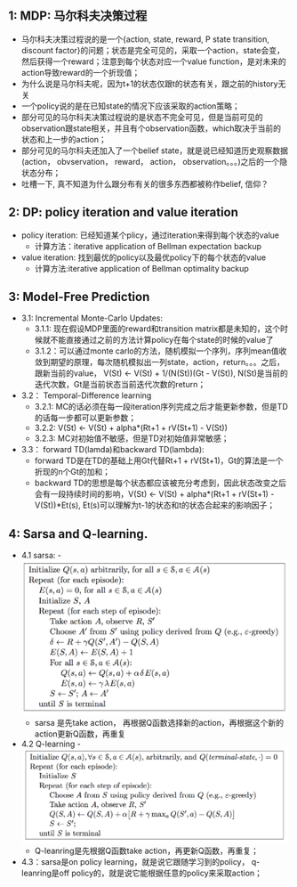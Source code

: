 1: MDP: 马尔科夫决策过程
---
- 马尔科夫决策过程说的是一个{action, state, reward, P state transition, discount factor}的问题；状态是完全可见的，采取一个action，state会变，然后获得一个reward；注意到每个状态对应一个value function，是对未来的action导致reward的一个折现值；
- 为什么说是马尔科夫呢，因为t+1的状态仅跟t的状态有关，跟之前的history无关
- 一个policy说的是在已知state的情况下应该采取的action策略；
- 部分可见的马尔科夫决策过程说的是状态不完全可见，但是当前可见的observation跟state相关，并且有个observation函数，which取决于当前的状态和上一步的action；
- 部分可见的马尔科夫还加入了一个belief state，就是说已经知道历史观察数据(action， obvservation， reward， action， observation。。。)之后的一个隐状态分布；
- 吐槽一下, 真不知道为什么跟分布有关的很多东西都被称作belief, 信仰？

2: DP: policy iteration and value iteration
---
- policy iteration: 已经知道某个plicy，通过iteration来得到每个状态的value
	- 计算方法：iterative application of Bellman expectation backup
- value iteration: 找到最优的policy以及最优policy下的每个状态的value
	- 计算方法:iterative application of Bellman optimality backup

3: Model-Free Prediction
---
- 3.1: Incremental Monte-Carlo Updates:
	- 3.1.1: 现在假设MDP里面的reward和transition matrix都是未知的，这个时候就不能直接通过之前的方法计算policy在每个state的时候的value了
	- 3.1.2：可以通过monte carlo的方法，随机模拟一个序列，序列mean值收敛到期望的原理，每次随机模拟出一列state，action，return。。。之后，跟新当前的value， V(St) <- V(St) + 1/(N(St))(Gt - V(St)), N(St)是当前的迭代次数，Gt是当前状态当前迭代次数的return；
- 3.2： Temporal-Difference learning
	- 3.2.1: MC的话必须在每一段iteration序列完成之后才能更新参数，但是TD的话每一步都可以更新参数；
	- 3.2.2: V(St) <- V(St) + alpha*(Rt+1 + rV(St+1) - V(St))
	- 3.2.3: MC对初始值不敏感，但是TD对初始值非常敏感；
- 3.3： forward TD(lamda)和backward TD(lambda):
	- forward TD是在TD的基础上用Gt代替Rt+1 + rV(St+1)，Gt的算法是一个折现的n个Gt的加和；
	- backward TD的思想是每个状态都应该被充分考虑到，因此状态改变之后会有一段持续时间的影响，V(St) <- V(St) + alpha*(Rt+1 + rV(St+1) - V(St))*Et(s), Et(s)可以理解为t-1的状态和t的状态合起来的影响因子；

4: Sarsa and Q-learning.
---
- 4.1 sarsa: - ![Alt text](/imgs/sarsa.png)
	- sarsa 是先take action， 再根据Q函数选择新的action，再根据这个新的action更新Q函数，再重复
- 4.2 Q-learning - ![Alt text](/imgs/qlearning.png)
	- Q-leanring是先根据Q函数take action，再更新Q函数，再重复；
- 4.3：sarsa是on policy learning，就是说它跟随学习到的policy， q-leanring是off policy的，就是说它能根据任意的policy来采取action；